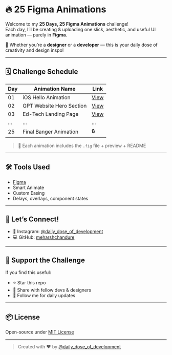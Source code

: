 # 🔥 25 Figma Animations
Welcome to my **25 Days, 25 Figma Animations** challenge!  
Each day, I’ll be creating & uploading one slick, aesthetic, and useful UI animation — purely in **Figma**.

🎯 Whether you’re a **designer** or a **developer** — this is your daily dose of creativity and design inspo!

---

## 🗓️ Challenge Schedule

| Day | Animation Name             | Link               |
|-----|----------------------------|-------------------- |
| 01  | iOS Hello Animation        | [View]([./day-01](https://www.figma.com/design/pProcb7DCOUBz0C9UWAmQg/Top-25-Bes-FIGMA-Projects?node-id=3-9&t=nz06hx34ntzon6wy-1))|
| 02  | GPT Website Hero Section   | [View](https://github.com/Meharsh7804/Top-25-Best-Figma-Projects/tree/main/Day%2002)                 |
| 03  | Ed-Tech Landing Page       | [View](https://www.figma.com/design/pProcb7DCOUBz0C9UWAmQg/Top-25-Bes-FIGMA-Projects?node-id=21-2&t=nBmIUKdWwTjYgw39-1)|
| ... | ...                        | ...                 |
| 25  | Final Banger Animation     | 🔒                  |

> 🧠 Each animation includes the `.fig` file + preview + README

---

## 🛠️ Tools Used

- [Figma](https://figma.com/)
- Smart Animate
- Custom Easing
- Delays, overlays, component states

---

## 🤝 Let’s Connect!

- 📸 Instagram: [@daily_dose_of_development](https://instagram.com/daily_dose_of_development)
- 💻 GitHub: [meharshchandure](https://github.com/meharshchandure)

---

## 🙌 Support the Challenge

If you find this useful:
- ⭐ Star this repo  
- 🔁 Share with fellow devs & designers  
- 🔔 Follow me for daily updates  

---

## 📦 License

Open-source under [MIT License](LICENSE)

---

> Created with ❤️ by [@daily_dose_of_development](https://instagram.com/daily_dose_of_development)
